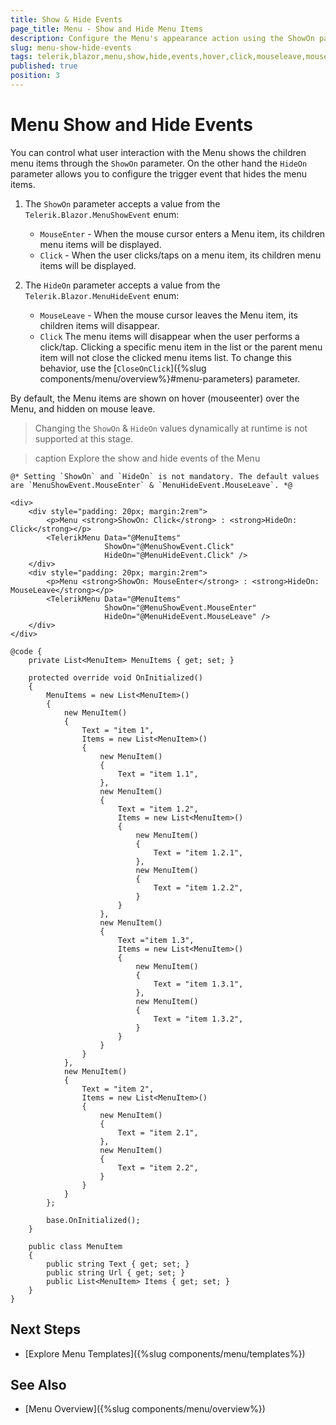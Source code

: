 ```yaml
---
title: Show & Hide Events
page_title: Menu - Show and Hide Menu Items
description: Configure the Menu's appearance action using the ShowOn parameter and control when it disappears with the HideOn configuration.
slug: menu-show-hide-events
tags: telerik,blazor,menu,show,hide,events,hover,click,mouseleave,mouseenter
published: true
position: 3
---
```


# Menu Show and Hide Events

You can control what user interaction with the Menu shows the children menu items through the `ShowOn` parameter. On the other hand the `HideOn` parameter allows you to configure the trigger event that hides the menu items.

1. The `ShowOn` parameter accepts a value from the `Telerik.Blazor.MenuShowEvent` enum:

    * `MouseEnter` - When the mouse cursor enters a Menu item, its children menu items will be displayed.
    * `Click` - When the user clicks/taps on a menu item, its children menu items will be displayed.

2. The `HideOn` parameter accepts a value from the `Telerik.Blazor.MenuHideEvent` enum:

    * `MouseLeave` - When the mouse cursor leaves the Menu item, its children items will disappear.
    * `Click`  The menu items will disappear when the user performs a click/tap. Clicking a specific menu item in the list or the parent menu item will not close the clicked menu items list. To change this behavior, use the [`CloseOnClick`]({%slug components/menu/overview%}#menu-parameters) parameter.

By default, the Menu items are shown on hover (mouseenter) over the Menu, and hidden on mouse leave.

> Changing the `ShowOn` & `HideOn` values dynamically at runtime is not supported at this stage.

>caption Explore the show and hide events of the Menu

````CSHTML
@* Setting `ShowOn` and `HideOn` is not mandatory. The default values are `MenuShowEvent.MouseEnter` & `MenuHideEvent.MouseLeave`. *@

<div>
    <div style="padding: 20px; margin:2rem">
        <p>Menu <strong>ShowOn: Click</strong> : <strong>HideOn: Click</strong></p>
        <TelerikMenu Data="@MenuItems"
                     ShowOn="@MenuShowEvent.Click"
                     HideOn="@MenuHideEvent.Click" />
    </div>
    <div style="padding: 20px; margin:2rem">
        <p>Menu <strong>ShowOn: MouseEnter</strong> : <strong>HideOn: MouseLeave</strong></p>
        <TelerikMenu Data="@MenuItems"
                     ShowOn="@MenuShowEvent.MouseEnter"
                     HideOn="@MenuHideEvent.MouseLeave" />
    </div>
</div>

@code {
    private List<MenuItem> MenuItems { get; set; }

    protected override void OnInitialized()
    {
        MenuItems = new List<MenuItem>()
        {
            new MenuItem()
            {
                Text = "item 1",
                Items = new List<MenuItem>()
                {
                    new MenuItem()
                    {
                        Text = "item 1.1",
                    },
                    new MenuItem()
                    {
                        Text = "item 1.2",
                        Items = new List<MenuItem>()
                        {
                            new MenuItem()
                            {
                                Text = "item 1.2.1",
                            },
                            new MenuItem()
                            {
                                Text = "item 1.2.2",
                            }
                        }
                    },
                    new MenuItem()
                    {
                        Text ="item 1.3",
                        Items = new List<MenuItem>()
                        {
                            new MenuItem()
                            {
                                Text = "item 1.3.1",
                            },
                            new MenuItem()
                            {
                                Text = "item 1.3.2",
                            }
                        }
                    }
                }
            },
            new MenuItem()
            {
                Text = "item 2",
                Items = new List<MenuItem>()
                {
                    new MenuItem()
                    {
                        Text = "item 2.1",
                    },
                    new MenuItem()
                    {
                        Text = "item 2.2",
                    }
                }
            }
        };

        base.OnInitialized();
    }

    public class MenuItem
    {
        public string Text { get; set; }
        public string Url { get; set; }
        public List<MenuItem> Items { get; set; }
    }
}
````

## Next Steps

* [Explore Menu Templates]({%slug components/menu/templates%})

## See Also

* [Menu Overview]({%slug components/menu/overview%})
